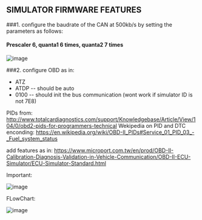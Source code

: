 ## SIMULATOR FIRMWARE FEATURES

###1. configure the baudrate of the CAN at 500kb/s
by setting the parameters as follows: 

#### Prescaler 6, quanta1 6 times, quanta2 7 times

![image](https://user-images.githubusercontent.com/62667666/167127822-bf0330a3-aca4-4627-bfd7-89af6193090f.png)


###2. configure OBD as in: 
   - ATZ
   - ATDP -- should be auto
   - 0100 -- should init the bus communication (wont work if simulator ID is not 7E8)
 

PIDs from: http://www.totalcardiagnostics.com/support/Knowledgebase/Article/View/104/0/obd2-pids-for-programmers-technical
Wekipedia on PID and DTC enconding: https://en.wikipedia.org/wiki/OBD-II_PIDs#Service_01_PID_03_-_Fuel_system_status

add features as in: https://www.microport.com.tw/en/prod/OBD-II-Calibration-Diagnosis-Validation-in-Vehicle-Communication/OBD-II-ECU-Simulator/ECU-Simulator-Standard.html


Important: 

![image](https://user-images.githubusercontent.com/62667666/166656708-d523614a-dfcb-4ca3-9262-55957ff5777b.png)


FLowChart:

![image](https://user-images.githubusercontent.com/62667666/166743350-3aaaf98e-6891-4add-8b12-f9a22da1087a.png)

